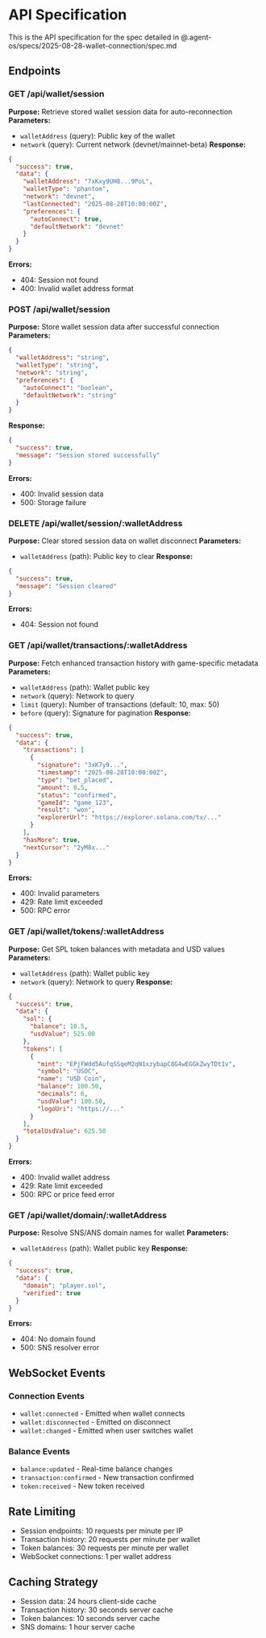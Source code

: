 # API Specification

This is the API specification for the spec detailed in @.agent-os/specs/2025-08-28-wallet-connection/spec.md

## Endpoints

### GET /api/wallet/session

**Purpose:** Retrieve stored wallet session data for auto-reconnection
**Parameters:** 
- `walletAddress` (query): Public key of the wallet
- `network` (query): Current network (devnet/mainnet-beta)
**Response:** 
```json
{
  "success": true,
  "data": {
    "walletAddress": "7xKxy9UH8...9PoL",
    "walletType": "phantom",
    "network": "devnet",
    "lastConnected": "2025-08-28T10:00:00Z",
    "preferences": {
      "autoConnect": true,
      "defaultNetwork": "devnet"
    }
  }
}
```
**Errors:** 
- 404: Session not found
- 400: Invalid wallet address format

### POST /api/wallet/session

**Purpose:** Store wallet session data after successful connection
**Parameters:** 
```json
{
  "walletAddress": "string",
  "walletType": "string",
  "network": "string",
  "preferences": {
    "autoConnect": "boolean",
    "defaultNetwork": "string"
  }
}
```
**Response:** 
```json
{
  "success": true,
  "message": "Session stored successfully"
}
```
**Errors:** 
- 400: Invalid session data
- 500: Storage failure

### DELETE /api/wallet/session/:walletAddress

**Purpose:** Clear stored session data on wallet disconnect
**Parameters:** 
- `walletAddress` (path): Public key to clear
**Response:** 
```json
{
  "success": true,
  "message": "Session cleared"
}
```
**Errors:** 
- 404: Session not found

### GET /api/wallet/transactions/:walletAddress

**Purpose:** Fetch enhanced transaction history with game-specific metadata
**Parameters:** 
- `walletAddress` (path): Wallet public key
- `network` (query): Network to query
- `limit` (query): Number of transactions (default: 10, max: 50)
- `before` (query): Signature for pagination
**Response:** 
```json
{
  "success": true,
  "data": {
    "transactions": [
      {
        "signature": "3xK7y9...",
        "timestamp": "2025-08-28T10:00:00Z",
        "type": "bet_placed",
        "amount": 0.5,
        "status": "confirmed",
        "gameId": "game_123",
        "result": "won",
        "explorerUrl": "https://explorer.solana.com/tx/..."
      }
    ],
    "hasMore": true,
    "nextCursor": "2yM8x..."
  }
}
```
**Errors:** 
- 400: Invalid parameters
- 429: Rate limit exceeded
- 500: RPC error

### GET /api/wallet/tokens/:walletAddress

**Purpose:** Get SPL token balances with metadata and USD values
**Parameters:** 
- `walletAddress` (path): Wallet public key
- `network` (query): Network to query
**Response:** 
```json
{
  "success": true,
  "data": {
    "sol": {
      "balance": 10.5,
      "usdValue": 525.00
    },
    "tokens": [
      {
        "mint": "EPjFWdd5AufqSSqeM2qN1xzybapC8G4wEGGkZwyTDt1v",
        "symbol": "USDC",
        "name": "USD Coin",
        "balance": 100.50,
        "decimals": 6,
        "usdValue": 100.50,
        "logoUri": "https://..."
      }
    ],
    "totalUsdValue": 625.50
  }
}
```
**Errors:** 
- 400: Invalid wallet address
- 429: Rate limit exceeded
- 500: RPC or price feed error

### GET /api/wallet/domain/:walletAddress

**Purpose:** Resolve SNS/ANS domain names for wallet
**Parameters:** 
- `walletAddress` (path): Wallet public key
**Response:** 
```json
{
  "success": true,
  "data": {
    "domain": "player.sol",
    "verified": true
  }
}
```
**Errors:** 
- 404: No domain found
- 500: SNS resolver error

## WebSocket Events

### Connection Events
- `wallet:connected` - Emitted when wallet connects
- `wallet:disconnected` - Emitted on disconnect
- `wallet:changed` - Emitted when user switches wallet

### Balance Events  
- `balance:updated` - Real-time balance changes
- `transaction:confirmed` - New transaction confirmed
- `token:received` - New token received

## Rate Limiting

- Session endpoints: 10 requests per minute per IP
- Transaction history: 20 requests per minute per wallet
- Token balances: 30 requests per minute per wallet
- WebSocket connections: 1 per wallet address

## Caching Strategy

- Session data: 24 hours client-side cache
- Transaction history: 30 seconds server cache
- Token balances: 10 seconds server cache
- SNS domains: 1 hour server cache